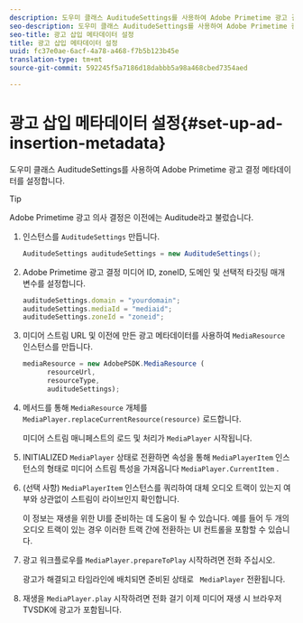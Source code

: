 ```yaml
---
description: 도우미 클래스 AuditudeSettings를 사용하여 Adobe Primetime 광고 결정 메타데이터를 설정합니다.
seo-description: 도우미 클래스 AuditudeSettings를 사용하여 Adobe Primetime 광고 결정 메타데이터를 설정합니다.
seo-title: 광고 삽입 메타데이터 설정
title: 광고 삽입 메타데이터 설정
uuid: fc37e0ae-6acf-4a78-a468-f7b5b123b45e
translation-type: tm+mt
source-git-commit: 592245f5a7186d18dabbb5a98a468cbed7354aed

---
```



# 광고 삽입 메타데이터 설정{#set-up-ad-insertion-metadata}

도우미 클래스 AuditudeSettings를 사용하여 Adobe Primetime 광고 결정 메타데이터를 설정합니다.

>[!TIP]
>
>Adobe Primetime 광고 의사 결정은 이전에는 Auditude라고 불렀습니다.

1. 인스턴스를 `AuditudeSettings` 만듭니다.

   ```java
   AuditudeSettings auditudeSettings = new AuditudeSettings();
   ```

1. Adobe Primetime 광고 결정 미디어 ID, zoneID, 도메인 및 선택적 타깃팅 매개 변수를 설정합니다.

   ```js
   auditudeSettings.domain = "yourdomain"; 
   auditudeSettings.mediaId = "mediaid"; 
   auditudeSettings.zoneId = "zoneid";
   ```

1. 미디어 스트림 URL 및 이전에 만든 광고 메타데이터를 사용하여 `MediaResource` 인스턴스를 만듭니다.

   ```js
   mediaResource = new AdobePSDK.MediaResource ( 
         resourceUrl, 
         resourceType,  
         auditudeSettings);
   ```

1. 메서드를 통해 `MediaResource` 개체를 `MediaPlayer.replaceCurrentResource(resource)` 로드합니다.

   미디어 스트림 매니페스트의 로드 및 처리가 `MediaPlayer` 시작됩니다.

1. INITIALIZED `MediaPlayer` 상태로 전환하면 속성을 통해 `MediaPlayerItem` 인스턴스의 형태로 미디어 스트림 특성을 가져옵니다 `MediaPlayer.CurrentItem` .
1. (선택 사항) `MediaPlayerItem` 인스턴스를 쿼리하여 대체 오디오 트랙이 있는지 여부와 상관없이 스트림이 라이브인지 확인합니다.

   이 정보는 재생을 위한 UI를 준비하는 데 도움이 될 수 있습니다. 예를 들어 두 개의 오디오 트랙이 있는 경우 이러한 트랙 간에 전환하는 UI 컨트롤을 포함할 수 있습니다.

1. 광고 워크플로우를 `MediaPlayer.prepareToPlay` 시작하려면 전화 주십시오.

   광고가 해결되고 타임라인에 배치되면 준비된 상태로 `  MediaPlayer ` 전환됩니다.
1. 재생을 `MediaPlayer.play` 시작하려면 전화 걸기
이제 미디어 재생 시 브라우저 TVSDK에 광고가 포함됩니다.
